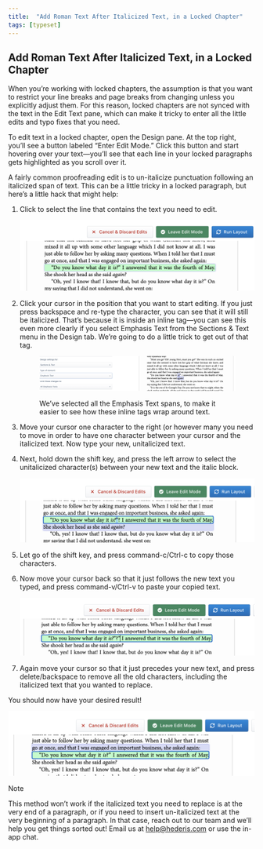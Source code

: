 ```yaml
---
title:  "Add Roman Text After Italicized Text, in a Locked Chapter"
tags: [typeset]
---
```


<section data-type="chapter" class="hsecchapter" data-hederis-type="hsecchapter" id="unitalicize-text" data-pi-attrs="id: unitalicize-text; data-tags: typeset;" role="doc-chapter" data-tags="typeset" data-author-name=" " data-book-title=" " title="Add Roman Text After Italicized Text, in a Locked Chapter"><h1 data-hederis-type="hblkchaptitle" class="hblkchaptitle" id="p9Y835rPx">Add Roman Text After Italicized Text, in a Locked Chapter</h1><p class="hblkp" data-hederis-type="hblkp" id="pYHbion1h">When you&#8217;re working with locked chapters, the assumption is that you want to restrict your line breaks and page breaks from changing unless you explicitly adjust them. For this reason, locked chapters are not synced with the text in the Edit Text pane, which can make it tricky to enter all the little edits and typo fixes that you need.</p><p class="hblkp" data-hederis-type="hblkp" id="pXREK4ZZK">To edit text in a locked chapter, open the Design pane. At the top right, you&#8217;ll see a button labeled &#8220;Enter Edit Mode.&#8221; Click this button and start hovering over your text&#8212;you&#8217;ll see that each line in your locked paragraphs gets highlighted as you scroll over it.</p><p class="hblkp" data-hederis-type="hblkp" id="p0iK9LfVb">A fairly common proofreading edit is to un-italicize punctuation following an italicized span of text. This can be a little tricky in a locked paragraph, but here&#8217;s a little hack that might help:</p><ol class="hwprnumlist" data-hederis-type="hwprnumlist" id="pZGd1z9x5"><li class="hblkoli" data-hederis-type="hblkoli" id="li8o2USFV6"><p class="hblkoli" data-hederis-type="hblklip" id="pkYAiayma">Click to select the line that contains the text you need to edit.</p><img data-hederis-type="hblkimg" class="hblkimg" id="pSleRG2dU" src="/images/edit_ital_1.png" data-img-src="edit_ital_1.png"/></li><li class="hblkoli" data-hederis-type="hblkoli" id="liuSeQoe17"><p class="hblkoli" data-hederis-type="hblklip" id="pBVAgj1Th">Click your cursor in the position that you want to start editing. If you just press backspace and re-type the character, you can see that it will still be italicized. That&#8217;s because it is inside an inline tag&#8212;you can see this even more clearly if you select Emphasis Text from the Sections &amp; Text menu in the Design tab. We&#8217;re going to do a little trick to get out of that tag.</p><figure class="hwprfig" data-hederis-type="hwprfig" id="pACzv8435"><img data-hederis-type="hblkimg" class="hblkimg" id="pAd2sqTAt" src="/images/edit_ital_all_emphasis.png" data-img-src="edit_ital_all_emphasis.png"/><p class="hblkcaption" data-hederis-type="hblkcaption" id="psnIfuMpC">We&#8217;ve selected all the Emphasis Text spans, to make it easier to see how these inline tags wrap around text.</p></figure></li><li class="hblkoli" data-hederis-type="hblkoli" id="liPZzHo3Bl"><p class="hblkoli" data-hederis-type="hblklip" id="pvK6iSIol">Move your cursor one character to the right (or however many you need to move in order to have one character between your cursor and the italicized text. Now type your new, unitalicized text.</p></li><li class="hblkoli" data-hederis-type="hblkoli" id="liLe4JsQw4"><p class="hblkoli" data-hederis-type="hblklip" id="pqoIiXBzm">Next, hold down the shift key, and press the left arrow to select the unitalicized character(s) between your new text and the italic block. </p><img data-hederis-type="hblkimg" class="hblkimg" id="phemqF8BG" src="/images/edit_ital_2.png" data-img-src="edit_ital_2.png"/></li><li class="hblkoli" data-hederis-type="hblkoli" id="liB3JyREXG"><p class="hblkoli" data-hederis-type="hblklip" id="pO2QsXk0w">Let go of the shift key, and press command-c/Ctrl-c to copy those characters.</p></li><li class="hblkoli" data-hederis-type="hblkoli" id="liURIURmLL"><p class="hblkoli" data-hederis-type="hblklip" id="pKhke75Rj">Now move your cursor back so that it just follows the new text you typed, and press command-v/Ctrl-v to paste your copied text.</p><img data-hederis-type="hblkimg" class="hblkimg" id="pg8FeGwUo" src="/images/edit_ital_3.png" data-img-src="edit_ital_3.png"/></li><li class="hblkoli" data-hederis-type="hblkoli" id="liF6Ou2REb"><p class="hblkoli" data-hederis-type="hblklip" id="p1S0R7OYx">Again move your cursor so that it just precedes your new text, and press delete/backspace to remove all the old characters, including the italicized text that you wanted to replace.</p></li></ol><p class="hblkp" data-hederis-type="hblkp" id="pMb5cRyQd">You should now have your desired result!</p><img data-hederis-type="hblkimg" class="hblkimg" id="p7K5KdPRG" src="/images/edit_ital_4.png" data-img-src="edit_ital_4.png"/><aside class="hwprbox box" data-hederis-type="hwprbox" id="pC7szwW6i" data-type="sidebar"><p class="hblktype" data-hederis-type="hblktype" id="pd7oLWXgO">Note</p><p class="hblkp" data-hederis-type="hblkp" id="pULJ50SGQ">This method won&#8217;t work if the italicized text you need to replace is at the very end of a paragraph, or if you need to insert un-italicized text at the very beginning of a paragraph. In that case, reach out to our team and we&#8217;ll help you get things sorted out! Email us at <a href="mailto:help@hederis.com" data-hederis-type="hspana" id="pAIsr0Eiw"><span class="Hyperlink" data-hederis-type="hspnspan" id="pthCyRz2y">help@hederis.com</span></a> or use the in-app chat.</p></aside></section>
